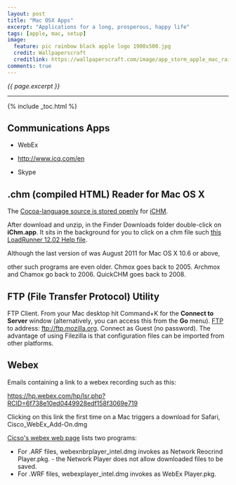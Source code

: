 ```yaml
---
layout: post
title: "Mac OSX Apps"
excerpt: "Applications for a long, prosperous, happy life"
tags: [apple, mac, setup]
image:
  feature: pic rainbow black apple logo 1900x500.jpg
  credit: Wallpaperscraft
  creditlink: https://wallpaperscraft.com/image/app_storm_apple_mac_rainbow_stripes_horizontal_8063_1920x1080.jpg
comments: true
---
```

<i>{{ page.excerpt }}</i>
<hr />

{% include _toc.html %}



<a id="ComAppz"></a>

## Communications Apps

* WebEx

* http://www.icq.com/en

* Skype




<a id="chm_files"></a>

## .chm (compiled HTML) Reader for Mac OS X

The <a target="_blank" href="https://code.google.com/p/ichm/">
Cocoa-language source is stored openly</a>
for
<a target="_blank" href="http://www.macupdate.com/app/mac/28171/ichm">
iCHM</a>.

After download and unzip, in the Finder Downloads folder double-click on
<strong>iChm.app</strong>. 
It sits in the background for you to click on a chm file such
<a target="_blank" href="http://wilsonmar.com/LR/1202/help/Help.chm">
this LoadRunner 12.02 Help file</a>.

Although the last version of
was August 2011 for Mac OS X 10.6 or above,

other such programs are even older.
Chmox goes back to 2005.
Archmox and Chamox go back to 2006.
QuickCHM goes back to 2008.


<a id="FTPz"></a>

## FTP (File Transfer Protocol) Utility

FTP Client.
From your Mac desktop hit Command+K for the <strong>Connect to Server</strong> window 
(alternatively, you can access this from the <strong>Go</strong> menu).
<a target="_blank" href="http://osxdaily.com/2011/02/07/ftp-from-mac/">
FTP</a> to address: ftp://ftp.mozilla.org. Connect as Guest (no password).
The advantage of using Filezilla is that configuration files can be imported from
other platforms.



<a id="Webexz"></a>

## Webex

Emails containing a link to a webex recording such as this:

https://hp.webex.com/hp/lsr.php?RCID=6f738e10ed0449928edf158f3069e719

Clicking on this link the first time on a Mac triggers a download for Safari,
Cisco_WebEx_Add-On.dmg

<a target="_blank" href="http://www.webex.com/play-webex-recording.html">
Cicso's webex web page</a> lists two programs:

<ul>
<li> For .ARF files, webexnbrplayer_intel.dmg invokes as Network Reocrind Player.pkg.
- the Network Player does not allow downloaded files to be saved.
<li> For .WRF files, webexplayer_intel.dmg invokes as WebEx Player.pkg.
</ul>

